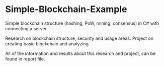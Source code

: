 # Simple-Blockchain-Example
Simple blockchain structure (hashing, PoW, mining, consensus) in C# with connecting a server

Research on blockchain structure, security and usage areas. Project on creating basic blockchain and analyzing.

All of the information and results about this research and project, can be found in report file.
